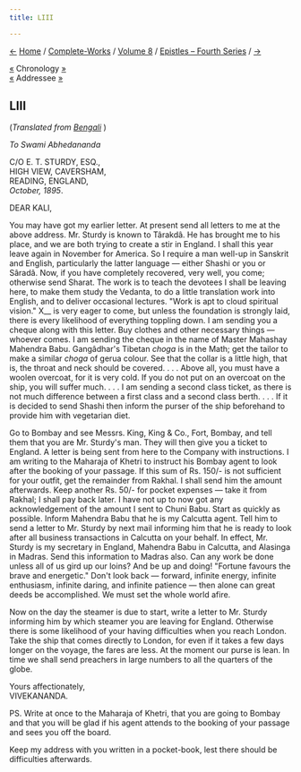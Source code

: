 ```yaml
---
title: LIII

---
```

<div>

[←](052_joe_joe.htm) [Home](../../../index.htm) /
[Complete-Works](../../complete_works.htm) / [Volume
8](../volume_8_contents.htm) / [Epistles – Fourth
Series](epistles_fourth_series_contents.htm) / [→](054_joe_joe.htm)

  

[«](../../volume_6/epistles_second_series/084_mrs_bull.htm) Chronology
[»](054_joe_joe.htm)  
[«](../../volume_7/epistles_third_series/24_kali.htm) Addressee
[»](../../volume_9/letters_fifth_series/170_abhedananda.htm)

## LIII

(*Translated from [Bengali](b7214e8053.pdf)* )

*To Swami Abhedananda*

C/O E. T. STURDY, ESQ.,  
HIGH VIEW, CAVERSHAM,  
READING, ENGLAND,  
*October, 1895*.

DEAR KALI,

You may have got my earlier letter. At present send all letters to me at
the above address. Mr. Sturdy is known to Târakdâ. He has brought me to
his place, and we are both trying to create a stir in England. I shall
this year leave again in November for America. So I require a man
well-up in Sanskrit and English, particularly the latter language —
either Shashi or you or Sâradâ. Now, if you have completely recovered,
very well, you come; otherwise send Sharat. The work is to teach the
devotees I shall be leaving here, to make them study the Vedanta, to do
a little translation work into English, and to deliver occasional
lectures. "Work is apt to cloud spiritual vision." X\_\_ is very eager
to come, but unless the foundation is strongly laid, there is every
likelihood of everything toppling down. I am sending you a cheque along
with this letter. Buy clothes and other necessary things — whoever
comes. I am sending the cheque in the name of Master Mahashay Mahendra
Babu. Gangâdhar's Tibetan *choga* is in the Math; get the tailor to make
a similar *choga* of gerua colour. See that the collar is a little high,
that is, the throat and neck should be covered. . . . Above all, you
must have a woolen overcoat, for it is very cold. If you do not put on
an overcoat on the ship, you will suffer much. . . . I am sending a
second class ticket, as there is not much difference between a first
class and a second class berth. . . . If it is decided to send Shashi
then inform the purser of the ship beforehand to provide him with
vegetarian diet.

Go to Bombay and see Messrs. King, King & Co., Fort, Bombay, and tell
them that you are Mr. Sturdy's man. They will then give you a ticket to
England. A letter is being sent from here to the Company with
instructions. I am writing to the Maharaja of Khetri to instruct his
Bombay agent to look after the booking of your passage. If this sum of
Rs. 150/- is not sufficient for your outfit, get the remainder from
Rakhal. I shall send him the amount afterwards. Keep another Rs. 50/-
for pocket expenses — take it from Rakhal; I shall pay back later. I
have not up to now got any acknowledgement of the amount I sent to Chuni
Babu. Start as quickly as possible. Inform Mahendra Babu that he is my
Calcutta agent. Tell him to send a letter to Mr. Sturdy by next mail
informing him that he is ready to look after all business transactions
in Calcutta on your behalf. In effect, Mr. Sturdy is my secretary in
England, Mahendra Babu in Calcutta, and Alasinga in Madras. Send this
information to Madras also. Can any work be done unless all of us gird
up our loins? And be up and doing! "Fortune favours the brave and
energetic." Don't look back — forward, infinite energy, infinite
enthusiasm, infinite daring, and infinite patience — then alone can
great deeds be accomplished. We must set the whole world afire.

Now on the day the steamer is due to start, write a letter to Mr. Sturdy
informing him by which steamer you are leaving for England. Otherwise
there is some likelihood of your having difficulties when you reach
London. Take the ship that comes directly to London, for even if it
takes a few days longer on the voyage, the fares are less. At the moment
our purse is lean. In time we shall send preachers in large numbers to
all the quarters of the globe.

Yours affectionately,  
VIVEKANANDA.

  
PS. Write at once to the Maharaja of Khetri, that you are going to
Bombay and that you will be glad if his agent attends to the booking of
your passage and sees you off the board.

Keep my address with you written in a pocket-book, lest there should be
difficulties afterwards.

</div>
